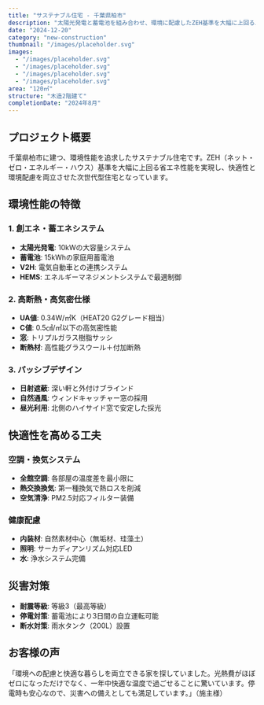```yaml
---
title: "サステナブル住宅 - 千葉県柏市"
description: "太陽光発電と蓄電池を組み合わせ、環境に配慮したZEH基準を大幅に上回るエコ住宅です。"
date: "2024-12-20"
category: "new-construction"
thumbnail: "/images/placeholder.svg"
images:
  - "/images/placeholder.svg"
  - "/images/placeholder.svg"
  - "/images/placeholder.svg"
  - "/images/placeholder.svg"
area: "120㎡"
structure: "木造2階建て"
completionDate: "2024年8月"
---
```


## プロジェクト概要

千葉県柏市に建つ、環境性能を追求したサステナブル住宅です。ZEH（ネット・ゼロ・エネルギー・ハウス）基準を大幅に上回る省エネ性能を実現し、快適性と環境配慮を両立させた次世代型住宅となっています。

## 環境性能の特徴

### 1. 創エネ・蓄エネシステム

- **太陽光発電**: 10kWの大容量システム
- **蓄電池**: 15kWhの家庭用蓄電池
- **V2H**: 電気自動車との連携システム
- **HEMS**: エネルギーマネジメントシステムで最適制御

### 2. 高断熱・高気密仕様

- **UA値**: 0.34W/㎡K（HEAT20 G2グレード相当）
- **C値**: 0.5㎠/㎡以下の高気密性能
- **窓**: トリプルガラス樹脂サッシ
- **断熱材**: 高性能グラスウール＋付加断熱

### 3. パッシブデザイン

- **日射遮蔽**: 深い軒と外付けブラインド
- **自然通風**: ウィンドキャッチャー窓の採用
- **昼光利用**: 北側のハイサイド窓で安定した採光

## 快適性を高める工夫

### 空調・換気システム
- **全館空調**: 各部屋の温度差を最小限に
- **熱交換換気**: 第一種換気で熱ロスを削減
- **空気清浄**: PM2.5対応フィルター装備

### 健康配慮
- **内装材**: 自然素材中心（無垢材、珪藻土）
- **照明**: サーカディアンリズム対応LED
- **水**: 浄水システム完備

## 災害対策

- **耐震等級**: 等級3（最高等級）
- **停電対策**: 蓄電池により3日間の自立運転可能
- **断水対策**: 雨水タンク（200L）設置

## お客様の声

「環境への配慮と快適な暮らしを両立できる家を探していました。光熱費がほぼゼロになっただけでなく、一年中快適な温度で過ごせることに驚いています。停電時も安心なので、災害への備えとしても満足しています。」（施主様）